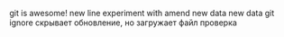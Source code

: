 git is awesome!
new line
experiment with amend
new data
new data
git ignore скрывает обновление, но загружает файл
проверка
